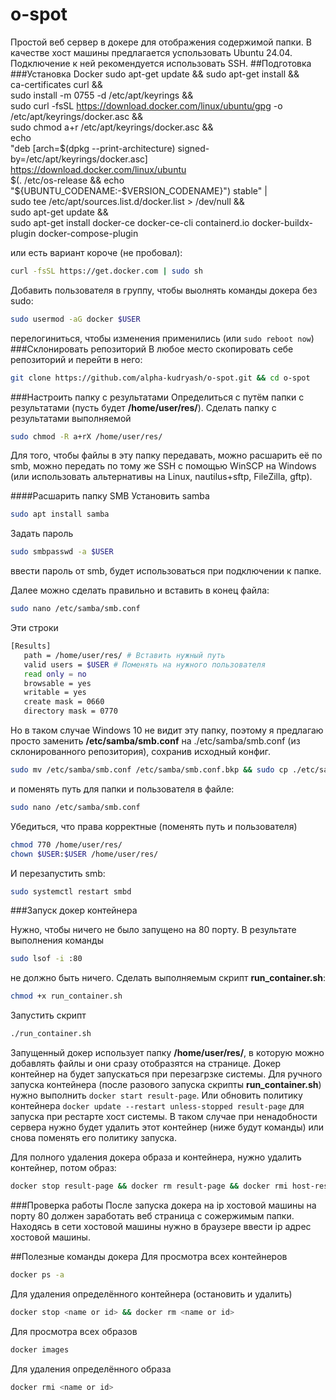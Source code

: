 # o-spot
Простой веб сервер в докере для отображения содержимой папки. В качестве хост машины предлагается успользовать Ubuntu 24.04. Подключение к ней рекомендуется использовать SSH.
##Подготовка
###Установка Docker
sudo apt-get update && sudo apt-get install && \
ca-certificates curl && \
sudo install -m 0755 -d /etc/apt/keyrings && \
sudo curl -fsSL https://download.docker.com/linux/ubuntu/gpg -o /etc/apt/keyrings/docker.asc && \
sudo chmod a+r /etc/apt/keyrings/docker.asc && \
echo \
  "deb [arch=$(dpkg --print-architecture) signed-by=/etc/apt/keyrings/docker.asc] https://download.docker.com/linux/ubuntu \
  $(. /etc/os-release && echo "${UBUNTU_CODENAME:-$VERSION_CODENAME}") stable" | \
  sudo tee /etc/apt/sources.list.d/docker.list > /dev/null && \
sudo apt-get update && \
sudo apt-get install docker-ce docker-ce-cli containerd.io docker-buildx-plugin docker-compose-plugin

или есть вариант короче (не пробовал):

```bash
curl -fsSL https://get.docker.com | sudo sh
```

Добавить пользователя в группу, чтобы выолнять команды докера без sudo:

```bash
sudo usermod -aG docker $USER
```

перелогиниться, чтобы изменения применились (или `sudo reboot now`)
###Склонировать репозиторий
В любое место скопировать себе репозиторий и перейти в него:

```bash
git clone https://github.com/alpha-kudryash/o-spot.git && cd o-spot
```


###Настроить папку с результатами
Определиться с путём папки с результатами (пусть будет **/home/user/res/**). Сделать папку с результатами выполняемой

```bash
sudo chmod -R a+rX /home/user/res/
```

Для того, чтобы файлы в эту папку передавать, можно расшарить её по smb, можно передать по тому же SSH с помощью WinSCP на Windows (или использовать альтернативы на Linux, nautilus+sftp, FileZilla, gftp).

####Расшарить папку SMB
Установить samba


```bash
sudo apt install samba
```

Задать пароль

```bash
sudo smbpasswd -a $USER
```

ввести пароль от smb, будет использоваться при подключении к папке.

Далее можно сделать правильно и вставить в конец файла:

```bash
sudo nano /etc/samba/smb.conf
```

Эти строки

```bash
[Results]
   path = /home/user/res/ # Вставить нужный путь
   valid users = $USER # Поменять на нужного пользователя
   read only = no
   browsable = yes
   writable = yes
   create mask = 0660
   directory mask = 0770
```

Но в таком случае Windows 10 не видит эту папку, поэтому я предлагаю просто заменить **/etc/samba/smb.conf** на ./etc/samba/smb.conf (из склонированного репозитория), сохранив исходный конфиг.

```bash
sudo mv /etc/samba/smb.conf /etc/samba/smb.conf.bkp && sudo cp ./etc/samba/smb.conf /etc/samba/smb.conf
```

и поменять путь для папки и пользователя в файле:

```bash
sudo nano /etc/samba/smb.conf
```

Убедиться, что права корректные (поменять путь и пользователя)

```bash
chmod 770 /home/user/res/
chown $USER:$USER /home/user/res/
```

И перезапустить smb:

```bash
sudo systemctl restart smbd
```

###Запуск докер контейнера

Нужно, чтобы ничего не было запущено на 80 порту. В результате выполнения команды

```bash
sudo lsof -i :80
```

не должно быть ничего.
Сделать выполняемым скрипт **run_container.sh**:

```bash
chmod +x run_container.sh
```

Запустить скрипт
```bash
./run_container.sh
```

Запущенный докер использует папку **/home/user/res/**, в которую можно добавлять файлы и они сразу отобразятся на странице. Докер контейнер на будет запускаться при перезагрзке системы. Для ручного запуска контейнера (после разового запуска скрипты **run_container.sh**) нужно выполнить `docker start result-page`. Или обновить политику контейнера `docker update --restart unless-stopped result-page` для запуска при рестарте хост системы. В таком случае при ненадобности сервера нужно будет удалить этот контейнер (ниже будут команды) или снова поменять его политику запуска.

Для полного удаления докера образа и контейнера, нужно удалить контейнер, потом образ:

```bash
docker stop result-page && docker rm result-page && docker rmi host-result-page
```

###Проверка работы
После запуска докера на ip хостовой машины на порту 80 должен заработать веб страница с сожержимым папки. Находясь в сети хостовой машины нужно в браузере ввести ip адрес хостовой машины.

##Полезные команды докера
Для просмотра всех контейнеров

```bash
docker ps -a
```

Для удаления определённого контейнера (остановить и удалить)

```bash
docker stop <name or id> && docker rm <name or id>
```

Для просмотра всех образов

```bash
docker images
```

Для удаления определённого образа

```bash
docker rmi <name or id>
```